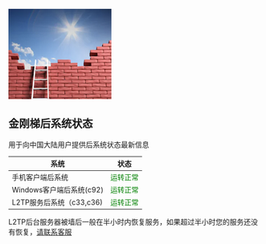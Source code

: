 ![image](l-w-s-athird.png)


## 金刚梯后系统状态<br> 
用于向中国大陆用户提供后系统状态最新信息<br> 

| 系统 | 状态 | 
| ----------- | ----------- | 
| 手机客户端后系统 | <font color="green">运转正常</font> | 
| Windows客户端后系统(c92) | <font color="green">运转正常</font> | 
| L2TP服务后系统（c33,c36) | <font color="green">运转正常</font> | 

L2TP后台服务器被墙后一般在半小时内恢复服务，如果超过半小时您的服务还没有恢复，[请联系客服](mailto:cs@a2zitpro.com) 


